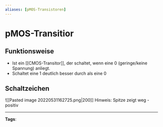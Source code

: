```yaml
---
aliases: [pMOS-Transistoren]
---
```


# pMOS-Transitior

## Funktionsweise

- Ist ein [[CMOS-Transitor]], der schaltet, wenn eine 0 (geringe/keine Spannung) anliegt.
- Schaltet eine 1 deutlich besser durch als eine 0

## Schaltzeichen

![[Pasted image 20220531162725.png|200]]
Hinweis: Spitze zeigt weg - positiv

---

**Tags**:
